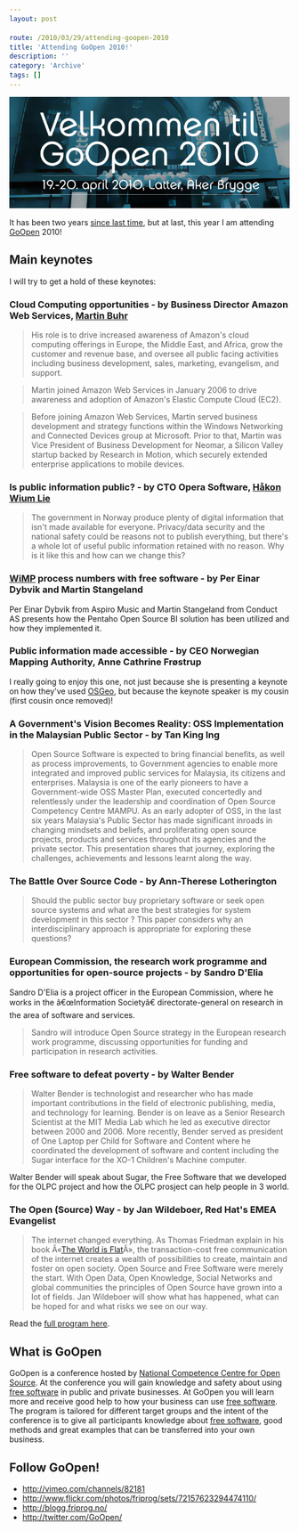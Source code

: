 ```yaml
---
layout: post

route: /2010/03/29/attending-goopen-2010
title: 'Attending GoOpen 2010!'
description: ''
category: 'Archive'
tags: []
---
```


![Attending GoOpen 2010](/assets/img/blog/imgc4928b9eb8ca15678b567d7c5864c1f0.png)

It has been two years
<a class="ph" target="_blank" rel="noopener noreferrer" href="http://phun-ky.net/2008/03/attending-goopen-2008">since
last time</a>, but at last, this year I am attending
<a class="ph" target="_blank" rel="noopener noreferrer" href="http://www.goopen.no">GoOpen</a>
2010!

## Main keynotes

I will try to get a hold of these keynotes:

### Cloud Computing opportunities - by Business Director Amazon Web Services, <a class="ph" target="_blank" rel="noopener noreferrer" href="http://lu.linkedin.com/in/martinbuhr">Martin Buhr</a>

> His role is to drive increased awareness of Amazon's cloud computing offerings
> in Europe, the Middle East, and Africa, grow the customer and revenue base,
> and oversee all public facing activities including business development,
> sales, marketing, evangelism, and support.

> Martin joined Amazon Web Services in January 2006 to drive awareness and
> adoption of Amazon's Elastic Compute Cloud (EC2).

> Before joining Amazon Web Services, Martin served business development and
> strategy functions within the Windows Networking and Connected Devices group
> at Microsoft. Prior to that, Martin was Vice President of Business Development
> for Neomar, a Silicon Valley startup backed by Research in Motion, which
> securely extended enterprise applications to mobile devices.

### Is public information public? - by CTO Opera Software, <a class="ph" target="_blank" rel="noopener noreferrer" href="http://people.opera.com/howcome/">Håkon Wium Lie</a>

> The government in Norway produce plenty of digital information that isn't made
> available for everyone. Privacy/data security and the national safety could be
> reasons not to publish everything, but there's a whole lot of useful public
> information retained with no reason. Why is it like this and how can we change
> this?

### <a class="ph" target="_blank" rel="noopener noreferrer" href="http://wimp.no/">WiMP</a> process numbers with free software - by Per Einar Dybvik and Martin Stangeland

Per Einar Dybvik from Aspiro Music and Martin Stangeland from Conduct AS
presents how the Pentaho Open Source BI solution has been utilized and how they
implemented it.

### Public information made accessible - by CEO Norwegian Mapping Authority, Anne Cathrine Fr&oslash;strup

I really going to enjoy this one, not just because she is presenting a keynote
on how they've used
<a class="ph" target="_blank" rel="noopener noreferrer" href="http://www.osgeo.org/">OSGeo</a>,
but because the keynote speaker is my cousin (first cousin once removed)!

### A Government's Vision Becomes Reality: OSS Implementation in the Malaysian Public Sector - by Tan King Ing

> Open Source Software is expected to bring financial benefits, as well as
> process improvements, to Government agencies to enable more integrated and
> improved public services for Malaysia, its citizens and enterprises. Malaysia
> is one of the early pioneers to have a Government-wide OSS Master Plan,
> executed concertedly and relentlessly under the leadership and coordination of
> Open Source Competency Centre MAMPU. As an early adopter of OSS, in the last
> six years Malaysia's Public Sector has made significant inroads in changing
> mindsets and beliefs, and proliferating open source projects, products and
> services throughout its agencies and the private sector. This presentation
> shares that journey, exploring the challenges, achievements and lessons learnt
> along the way.

### The Battle Over Source Code - by Ann-Therese Lotherington

> Should the public sector buy proprietary software or seek open source systems
> and what are the best strategies for system development in this sector ? This
> paper considers why an interdisciplinary approach is appropriate for exploring
> these questions?

### European Commission, the research work programme and opportunities for open-source projects - by Sandro D'Elia

Sandro D'Elia is a project officer in the European Commission, where he works in
the â€œInformation Societyâ€ directorate-general on research in the area of
software and services.

> Sandro will introduce Open Source strategy in the European research work
> programme, discussing opportunities for funding and participation in research
> activities.

### Free software to defeat poverty - by Walter Bender

> Walter Bender is technologist and researcher who has made important
> contributions in the field of electronic publishing, media, and technology for
> learning. Bender is on leave as a Senior Research Scientist at the MIT Media
> Lab which he led as executive director between 2000 and 2006. More recently,
> Bender served as president of One Laptop per Child for Software and Content
> where he coordinated the development of software and content including the
> Sugar interface for the XO-1 Children's Machine computer.

Walter Bender will speak about Sugar, the Free Software that we developed for
the OLPC project and how the OLPC prosject can help people in 3 world.

### The Open (Source) Way - by Jan Wildeboer, Red Hat's EMEA Evangelist

> The internet changed everything. As Thomas Friedman explain in his book
> Â«<a class="ph" target="_blank" rel="noopener noreferrer" href="http://en.wikipedia.org/wiki/The_World_Is_Flat">The
> World is Flat</a>Â», the transaction-cost free communication of the internet
> creates a wealth of possibilities to create, maintain and foster on open
> society. Open Source and Free Software were merely the start. With Open Data,
> Open Knowledge, Social Networks and global communities the principles of Open
> Source have grown into a lot of fields. Jan Wildeboer will show what has
> happened, what can be hoped for and what risks we see on our way.

Read the
<a class="ph" target="_blank" rel="noopener noreferrer" href="http://www.goopen.no/program/">full
program here</a>.

## What is GoOpen

GoOpen is a conference hosted by
<a class="ph" target="_blank" rel="noopener noreferrer" href="http://blogg.friprog.no/">National
Competence Centre for Open Source</a>. At the conference you will gain knowledge
and safety about using
<a class="ph" target="_blank" rel="noopener noreferrer" href="http://www.gnu.org/philosophy/free-sw.html">free
software</a> in public and private businesses. At GoOpen you will learn more and
receive good help to how your business can use
<a class="ph" target="_blank" rel="noopener noreferrer" href="http://www.gnu.org/philosophy/free-sw.html">free
software</a>. The program is tailored for different target groups and the intent
of the conference is to give all participants knowledge about
<a class="ph" target="_blank" rel="noopener noreferrer" href="http://www.gnu.org/philosophy/free-sw.html">free
software</a>, good methods and great examples that can be transferred into your
own business.

## Follow GoOpen!

- <a class="ph" target="_blank" rel="noopener noreferrer" href="http://vimeo.com/channels/82181">http://vimeo.com/channels/82181</a>
- <a class="ph" target="_blank" rel="noopener noreferrer" href="http://www.flickr.com/photos/friprog/sets/72157623294474110/">http://www.flickr.com/photos/friprog/sets/72157623294474110/</a>
- <a class="ph" target="_blank" rel="noopener noreferrer" href="http://blogg.friprog.no/">http://blogg.friprog.no/</a>
- <a class="ph" target="_blank" rel="noopener noreferrer" href="http://twitter.com/GoOpen/">http://twitter.com/GoOpen/</a>
